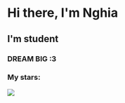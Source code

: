 # Hi there, I'm Nghia

## I'm student

### DREAM BIG :3

<!--  -->
### My stars:
<!-- ![Anurag's GitHub stats](https://github-readme-stats.vercel.app/api?username=nguyenhieunghia2001&show_icons=true&theme=radical) -->
![](https://github-profile-summary-cards.vercel.app/api/cards/profile-details?username=nguyenhieunghia2001&theme=vue)

